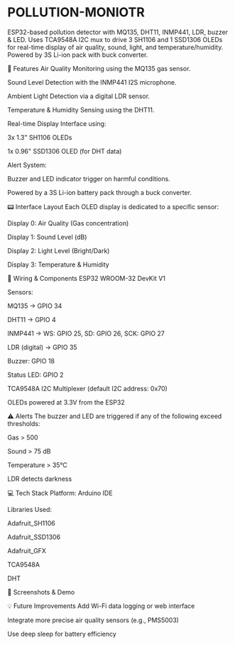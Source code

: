 # POLLUTION-MONIOTR
ESP32-based pollution detector with MQ135, DHT11, INMP441, LDR, buzzer &amp; LED. Uses TCA9548A I2C mux to drive 3 SH1106 and 1 SSD1306 OLEDs for real-time display of air quality, sound, light, and temperature/humidity. Powered by 3S Li-ion pack with buck converter.

🔧 Features
Air Quality Monitoring using the MQ135 gas sensor.

Sound Level Detection with the INMP441 I2S microphone.

Ambient Light Detection via a digital LDR sensor.

Temperature & Humidity Sensing using the DHT11.

Real-time Display Interface using:

3x 1.3" SH1106 OLEDs

1x 0.96" SSD1306 OLED (for DHT data)

Alert System:

Buzzer and LED indicator trigger on harmful conditions.

Powered by a 3S Li-ion battery pack through a buck converter.

📟 Interface Layout
Each OLED display is dedicated to a specific sensor:

Display 0: Air Quality (Gas concentration)

Display 1: Sound Level (dB)

Display 2: Light Level (Bright/Dark)

Display 3: Temperature & Humidity

🔌 Wiring & Components
ESP32 WROOM-32 DevKit V1

Sensors:

MQ135 → GPIO 34

DHT11 → GPIO 4

INMP441 → WS: GPIO 25, SD: GPIO 26, SCK: GPIO 27

LDR (digital) → GPIO 35

Buzzer: GPIO 18

Status LED: GPIO 2

TCA9548A I2C Multiplexer (default I2C address: 0x70)

OLEDs powered at 3.3V from the ESP32

⚠️ Alerts
The buzzer and LED are triggered if any of the following exceed thresholds:

Gas > 500

Sound > 75 dB

Temperature > 35°C

LDR detects darkness

💻 Tech Stack
Platform: Arduino IDE

Libraries Used:

Adafruit_SH1106

Adafruit_SSD1306

Adafruit_GFX

TCA9548A

DHT

📸 Screenshots & Demo

💡 Future Improvements
Add Wi-Fi data logging or web interface

Integrate more precise air quality sensors (e.g., PMS5003)

Use deep sleep for battery efficiency
